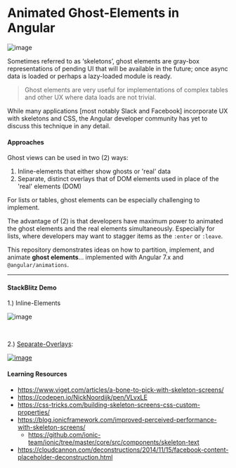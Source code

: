# Animated Ghost-Elements in Angular

![image](https://user-images.githubusercontent.com/210413/49486685-078ce800-f805-11e8-9b58-a01fa819a989.png)

Sometimes referred to as ‘skeletons’, ghost elements are gray-box representations of pending UI that will be available in the future; once async data is loaded or perhaps a lazy-loaded module is ready. 

> Ghost elements are very useful for implementations of complex tables and other UX where data loads are not trivial.

While many applications [most notably Slack and Facebook] incorporate UX with skeletons and CSS, the Angular developer community has yet to discuss this technique in any detail. 

#### Approaches

Ghost views can be used in two (2) ways:

1. Inline-elements that either show ghosts or 'real' data
2. Separate, distinct overlays that of DOM elements used in place of the 'real' elements (DOM)

For lists or tables, ghost elements can be especially challenging to implement.

The advantage of (2) is that developers have maximum power to animated the ghost elements and the real elements simultaneously. Especially for lists, where developers may want to stagger items as the `:enter` or `:leave`.

This repository demonstrates ideas on how to partition, implement, and animate **ghost elements**... implemented with Angular 7.x and `@angular/animations`. 

----

####  StackBlitz Demo

1.) Inline-Elements

![image](https://user-images.githubusercontent.com/210413/49587652-1faa5780-f92a-11e8-81ff-8107aa418820.png)

<br/>

2.) [Separate-Overlays](https://stackblitz.com/edit/angular-animated-ghost-elements-demo?file=src%2Fapp%2Fuser-list%2Fuser-list.component.html):

[![image](https://user-images.githubusercontent.com/210413/49587645-1ae5a380-f92a-11e8-9ead-787f337a8511.png)](https://stackblitz.com/edit/angular-animated-ghost-elements-demo?file=src%2Fapp%2Fuser-list%2Fuser-list.component.html)





#### Learning Resources

* https://www.viget.com/articles/a-bone-to-pick-with-skeleton-screens/
* https://codepen.io/NickNoordijk/pen/VLvxLE
* https://css-tricks.com/building-skeleton-screens-css-custom-properties/
* https://blog.ionicframework.com/improved-perceived-performance-with-skeleton-screens/
  * https://github.com/ionic-team/ionic/tree/master/core/src/components/skeleton-text
* https://cloudcannon.com/deconstructions/2014/11/15/facebook-content-placeholder-deconstruction.html
